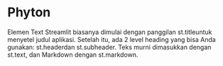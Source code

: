 # Phyton
Elemen Text Streamlit biasanya dimulai dengan panggilan st.titleuntuk menyetel judul aplikasi. Setelah itu, ada 2 level heading yang bisa Anda gunakan: st.headerdan st.subheader.  Teks murni dimasukkan dengan st.text, dan Markdown dengan st.markdown.
